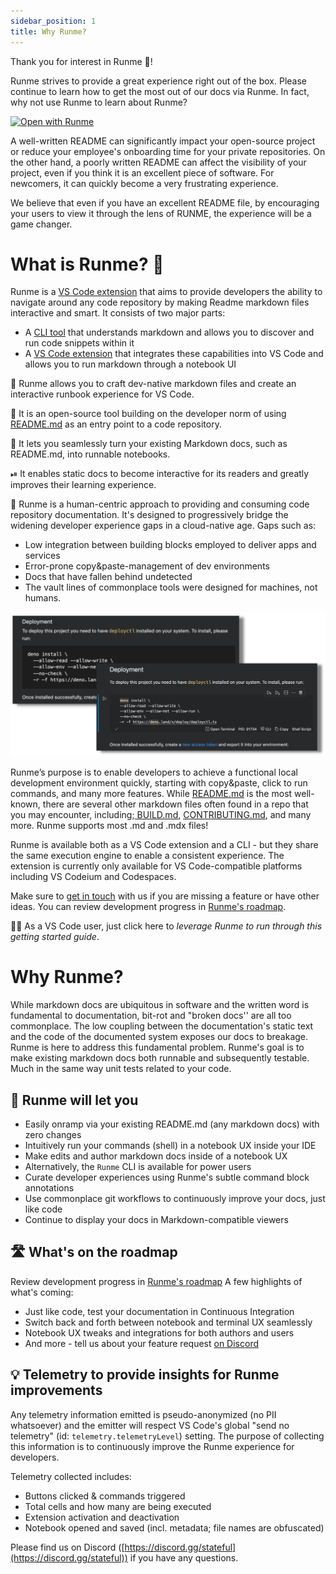 ```yaml
---
sidebar_position: 1
title: Why Runme?
---
```


Thank you for interest in Runme 💟!

Runme strives to provide a great experience right out of the box. Please continue to learn how to get the most out of our docs via Runme. In fact, why not use Runme to learn about Runme?

[![Open with Runme](https://badgen.net/badge/Open%20with/Runme/5B3ADF?icon=https://runme.dev/img/logo.svg)](vscode://stateful.runme?command=setup&fileToOpen=docs/intro.md&repository=https://github.com/stateful/runme.dev.git)

A well-written README can significantly impact your open-source project or reduce your employee's onboarding time for your private repositories. On the other hand, a poorly written README can affect the visibility of your project, even if you think it is an excellent piece of software. For newcomers, it can quickly become a very frustrating experience.

We believe that even if you have an excellent README file, by encouraging your users to view it through the lens of RUNME, the experience will be a game changer.

# What is Runme? 🤔​

Runme is a [VS Code extension](https://marketplace.visualstudio.com/items?itemName=stateful.runme) that aims to provide developers the ability to navigate around any code repository by making Readme markdown files interactive and smart. It consists of two major parts:

* A [CLI tool](https://github.com/stateful/runme) that understands markdown and allows you to discover and run code snippets within it
* A [VS Code extension](https://marketplace.visualstudio.com/items?itemName=stateful.runme) that integrates these capabilities into VS Code and allows you to run markdown through a notebook UI

🏃 Runme allows you to craft dev-native markdown files and create an interactive runbook experience for VS Code.

🙌 It is an open-source tool building on the developer norm of using [README.md](http://README.md) as an entry point to a code repository.

📜 It lets you seamlessly turn your existing Markdown docs, such as README.md, into runnable notebooks.

⏯ It enables static docs to become interactive for its readers and greatly improves their learning experience.

🙆 Runme is a human-centric approach to providing and consuming code repository documentation. It's designed to progressively bridge the widening developer experience gaps in a cloud-native age. Gaps such as:

* Low integration between building blocks employed to deliver apps and services
* Error-prone copy&paste-management of dev environments
* Docs that have fallen behind undetected
* The vault lines of commonplace tools were designed for machines, not humans.

![Readme as Notebook and Markdown side-by-side](static/README_side_by_side.png)

Runme’s purpose is to enable developers to achieve a functional local development environment quickly, starting with copy&paste, click to run commands, and many more features. While [README.md](http://README.md) is the most well-known, there are several other markdown files often found in a repo that you may encounter, including;[ BUILD.md](http://BUILD.md), [CONTRIBUTING.md](http://CONTRIBUTING.md), and many more. Runme supports most .md and .mdx files!

Runme is available both as a VS Code extension and a CLI - but they share the same execution engine to enable a consistent experience. The extension is currently only available for VS Code-compatible platforms including VS Codeium and Codespaces.

Make sure to [get in touch](https://discord.gg/BQm8zRCBUY) with us if you are missing a feature or have other ideas. You can review development progress in [Runme's roadmap](https://github.com/stateful/runme/projects).

👩‍💻 As a VS Code user, just click here to _leverage Runme to run through this getting started guide_.

# Why Runme?

While markdown docs are ubiquitous in software and the written word is fundamental to documentation, bit-rot and "broken docs'' are all too commonplace. The low coupling between the documentation's static text and the code of the documented system exposes our docs to breakage. Runme is here to address this fundamental problem. Runme's goal is to make existing markdown docs both runnable and subsequently testable. Much in the same way unit tests related to your code.

## 🌈 Runme will let you

* Easily onramp via your existing README.md (any markdown docs) with zero changes
* Intuitively run your commands (shell) in a notebook UX inside your IDE
* Make edits and author markdown docs inside of a notebook UX
* Alternatively, the `Runme` CLI is available for power users
* Curate developer experiences using Runme's subtle command block annotations
* Use commonplace git workflows to continuously improve your docs, just like code
* Continue to display your docs in Markdown-compatible viewers

## 🛣 What's on the roadmap

Review development progress in [Runme's roadmap](https://github.com/stateful/runme/projects) A few highlights of what's coming:

* Just like code, test your documentation in Continuous Integration
* Switch back and forth between notebook and terminal UX seamlessly
* Notebook UX tweaks and integrations for both authors and users
* And more - tell us about your feature request [on Discord](https://discord.gg/stateful)

## 💡 Telemetry to provide insights for Runme improvements

Any telemetry information emitted is pseudo-anonymized (no PII whatsoever) and the emitter will respect VS Code's global "send no telemetry" (id: `telemetry.telemetryLevel`) setting. The purpose of collecting this information is to continuously improve the Runme experience for developers.

Telemetry collected includes:
* Buttons clicked & commands triggered
* Total cells and how many are being executed
* Extension activation and deactivation
* Notebook opened and saved (incl. metadata; file names are obfuscated)

Please find us on Discord ([https://discord.gg/stateful](https://discord.gg/stateful)) if you have any questions.
